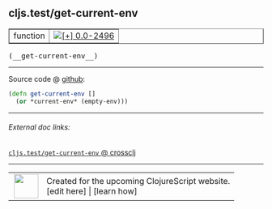 ## cljs.test/get-current-env



 <table border="1">
<tr>
<td>function</td>
<td><a href="https://github.com/cljsinfo/cljs-api-docs/tree/0.0-2496"><img valign="middle" alt="[+] 0.0-2496" title="Added in 0.0-2496" src="https://img.shields.io/badge/+-0.0--2496-lightgrey.svg"></a> </td>
</tr>
</table>


 <samp>
(__get-current-env__)<br>
</samp>

---







Source code @ [github](https://github.com/clojure/clojurescript/blob/r2505/src/cljs/cljs/test.cljs#L226-L227):

```clj
(defn get-current-env []
  (or *current-env* (empty-env)))
```

<!--
Repo - tag - source tree - lines:

 <pre>
clojurescript @ r2505
└── src
    └── cljs
        └── cljs
            └── <ins>[test.cljs:226-227](https://github.com/clojure/clojurescript/blob/r2505/src/cljs/cljs/test.cljs#L226-L227)</ins>
</pre>

-->

---



###### External doc links:

[`cljs.test/get-current-env` @ crossclj](http://crossclj.info/fun/cljs.test.cljs/get-current-env.html)<br>

---

 <table>
<tr><td>
<img valign="middle" align="right" width="48px" src="http://i.imgur.com/Hi20huC.png">
</td><td>
Created for the upcoming ClojureScript website.<br>
[edit here] | [learn how]
</td></tr></table>

[edit here]:https://github.com/cljsinfo/cljs-api-docs/blob/master/cljsdoc/cljs.test/get-current-env.cljsdoc
[learn how]:https://github.com/cljsinfo/cljs-api-docs/wiki/cljsdoc-files

<!--

This information was too distracting to show to readers, but I'll leave it
commented here since it is helpful to:

- pretty-print the data used to generate this document
- and show how to retrieve that data



The API data for this symbol:

```clj
{:ns "cljs.test",
 :name "get-current-env",
 :type "function",
 :signature ["[]"],
 :source {:code "(defn get-current-env []\n  (or *current-env* (empty-env)))",
          :title "Source code",
          :repo "clojurescript",
          :tag "r2505",
          :filename "src/cljs/cljs/test.cljs",
          :lines [226 227]},
 :full-name "cljs.test/get-current-env",
 :full-name-encode "cljs.test/get-current-env",
 :history [["+" "0.0-2496"]]}

```

Retrieve the API data for this symbol:

```clj
;; from Clojure REPL
(require '[clojure.edn :as edn])
(-> (slurp "https://raw.githubusercontent.com/cljsinfo/cljs-api-docs/catalog/cljs-api.edn")
    (edn/read-string)
    (get-in [:symbols "cljs.test/get-current-env"]))
```

-->
